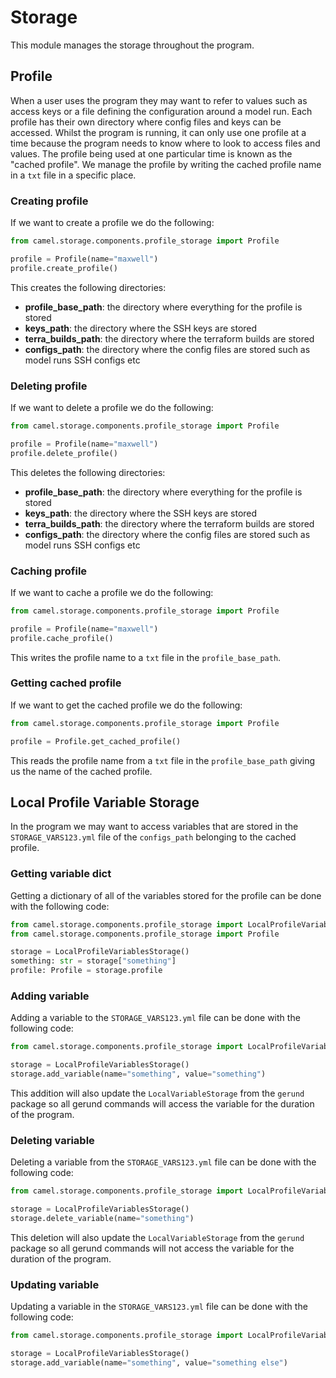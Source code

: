 # Storage 
This module manages the storage throughout the program.

## Profile
When a user uses the program they may want to refer to values such as access keys or a file defining the
configuration around a model run. Each profile has their own directory where config files and keys
can be accessed. Whilst the program is running, it can only use one profile at a time because the program
needs to know where to look to access files and values. The profile being used at one particular time is
known as the "cached profile". We manage the profile by writing the cached profile name in a ```txt```
file in a specific place.

### Creating profile
If we want to create a profile we do the following:
```python
from camel.storage.components.profile_storage import Profile

profile = Profile(name="maxwell")
profile.create_profile()
```
This creates the following directories:

- **profile_base_path**: the directory where everything for the profile is stored
- **keys_path**: the directory where the SSH keys are stored
- **terra_builds_path**: the directory where the terraform builds are stored
- **configs_path**: the directory where the config files are stored such as model runs SSH configs etc

### Deleting profile
If we want to delete a profile we do the following:
```python
from camel.storage.components.profile_storage import Profile

profile = Profile(name="maxwell")
profile.delete_profile()
``` 
This deletes the following directories:

- **profile_base_path**: the directory where everything for the profile is stored
- **keys_path**: the directory where the SSH keys are stored
- **terra_builds_path**: the directory where the terraform builds are stored
- **configs_path**: the directory where the config files are stored such as model runs SSH configs etc

### Caching profile
If we want to cache a profile we do the following:
```python
from camel.storage.components.profile_storage import Profile

profile = Profile(name="maxwell")
profile.cache_profile()
```
This writes the profile name to a ```txt``` file in the ```profile_base_path```.

### Getting cached profile
If we want to get the cached profile we do the following:
```python
from camel.storage.components.profile_storage import Profile

profile = Profile.get_cached_profile()
```
This reads the profile name from a ```txt``` file in the ```profile_base_path``` giving us the name of the cached 
profile.


## Local Profile Variable Storage
In the program we may want to access variables that are stored in the ```STORAGE_VARS123.yml``` file of the 
```configs_path``` belonging to the cached profile. 

### Getting variable dict
Getting a dictionary of all of the variables stored for the profile can be done with the following code:
```python
from camel.storage.components.profile_storage import LocalProfileVariablesStorage
from camel.storage.components.profile_storage import Profile

storage = LocalProfileVariablesStorage()
something: str = storage["something"]
profile: Profile = storage.profile
```

### Adding variable
Adding a variable to the ```STORAGE_VARS123.yml``` file can be done with the following code:
```python
from camel.storage.components.profile_storage import LocalProfileVariablesStorage

storage = LocalProfileVariablesStorage()
storage.add_variable(name="something", value="something")
```
This addition will also update the ```LocalVariableStorage``` from the ```gerund``` package so all gerund commands
will access the variable for the duration of the program.

### Deleting variable
Deleting a variable from the ```STORAGE_VARS123.yml``` file can be done with the following code:
```python
from camel.storage.components.profile_storage import LocalProfileVariablesStorage

storage = LocalProfileVariablesStorage()
storage.delete_variable(name="something")
```
This deletion will also update the ```LocalVariableStorage``` from the ```gerund``` package so all gerund commands
will not access the variable for the duration of the program.

### Updating variable
Updating a variable in the ```STORAGE_VARS123.yml``` file can be done with the following code:
```python
from camel.storage.components.profile_storage import LocalProfileVariablesStorage

storage = LocalProfileVariablesStorage()
storage.add_variable(name="something", value="something else")
```
